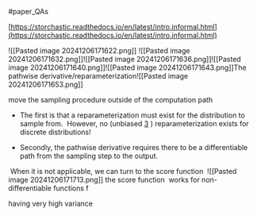 #paper_QAs 

[https://storchastic.readthedocs.io/en/latest/intro.informal.html](https://storchastic.readthedocs.io/en/latest/intro.informal.html)

![[Pasted image 20241206171622.png]]
![[Pasted image 20241206171632.png]]![[Pasted image 20241206171636.png]]![[Pasted image 20241206171640.png]]![[Pasted image 20241206171643.png]]The pathwise derivative/reparameterization![[Pasted image 20241206171653.png]]

move the sampling procedure outside of the computation path

- The first is that a reparameterization must exist for the distribution to sample from.  However, no (unbiased [3](https://storchastic.readthedocs.io/en/latest/intro.informal.html#f3) ) reparameterization exists for discrete distributions!

- Secondly, the pathwise derivative requires there to be a differentiable path from the sampling step to the output.

 When it is not applicable, we can turn to the score function
 ![[Pasted image 20241206171713.png]] the score function  works for non-differentiable functions f

having very high variance